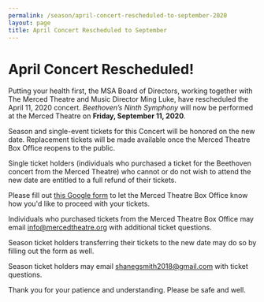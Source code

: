 ```yaml
---
permalink: /season/april-concert-rescheduled-to-september-2020
layout: page
title: April Concert Rescheduled to September
---
```


# April Concert Rescheduled!

Putting your health first, the MSA Board of Directors, working together with The Merced Theatre and Music Director Ming Luke, have rescheduled the April 11, 2020 concert. <em>Beethoven’s Ninth Symphony</em> will now be performed at the Merced Theatre on <strong>Friday, September 11, 2020</strong>.

Season and single-event tickets for this Concert will be honored on the new date. Replacement tickets will be made available once the Merced Theatre Box Office reopens to the public.

Single ticket holders (individuals who purchased a ticket for the Beethoven concert from the Merced Theatre) who cannot or do not wish to attend the new date are entitled to a full refund of their tickets. 

Please fill out <a href="https://forms.gle/NPmqzeYbC3GncMK76">this Google form</a> to let the Merced Theatre Box Office know how you'd like to proceed with your tickets.

Individuals who purchased tickets from the Merced Theatre Box Office may email <a href="mailto:info@mercedtheatre.org">info@mercedtheatre.org</a> with additional ticket questions.

Season ticket holders transferring their tickets to the new date may do so by filling out the form as well.

Season ticket holders may email <a href="mailto:shanegsmith2018@gmail.com">shanegsmith2018@gmail.com</a> with ticket questions.

Thank you for your patience and understanding. Please be safe and well.
